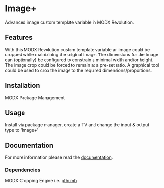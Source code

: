 # Image+

Advanced image custom template variable in MODX Revolution.

## Features

With this MODX Revolution custom template variable an image could be cropped
while maintaining the original image. The dimensions for the image can
(optionally) be configured to constrain a minimal width and/or height. The image
crop could be forced to remain at a pre-set ratio. A graphical tool could be
used to crop the image to the required dimensions/proportions.

## Installation

MODX Package Management

## Usage

Install via package manager, create a TV and change the input & output type to 'Image+'

## Documentation

For more information please read the [documentation](http://jako.github.io/ImagePlus/).

### Dependencies

MODX Cropping Engine i.e. [pthumb](http://modx.com/extras/package/pthumb)
